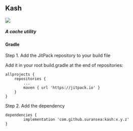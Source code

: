 ## Kash

[![](https://jitpack.io/v/suransea/kash.svg?style=flat-square)](https://jitpack.io/#suransea/kash)

##### A cache utility

#### Gradle

Step 1. Add the JitPack repository to your build file

Add it in your root build.gradle at the end of repositories:

	allprojects {
		repositories {
			...
			maven { url 'https://jitpack.io' }
		}
	}

Step 2. Add the dependency

	dependencies {
	        implementation 'com.github.suransea:kash:x.y.z'
	}
